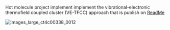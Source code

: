 Hot molecule project implement implement the vibrational-electronic thermofield coupled cluster (VE-TFCC) approach that is publish on <a href="https://doi.org/10.1021/acs.jctc.4c00338" target="_blank">ReadMe</a>

![images_large_ct4c00338_0012](https://github.com/user-attachments/assets/62adbd9d-a274-488d-8799-d548f9c81be3)



